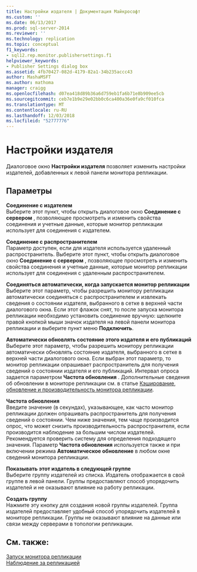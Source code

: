 ```yaml
---
title: Настройки издателя | Документация Майкрософт
ms.custom: ''
ms.date: 06/13/2017
ms.prod: sql-server-2014
ms.reviewer: ''
ms.technology: replication
ms.topic: conceptual
f1_keywords:
- sql12.rep.monitor.publishersettings.f1
helpviewer_keywords:
- Publisher Settings dialog box
ms.assetid: 4fb70427-082d-4179-82a1-34b235accc43
author: MashaMSFT
ms.author: mathoma
manager: craigg
ms.openlocfilehash: d07ea418d89b36a6d759eb1fa6b71e8b909ee5cb
ms.sourcegitcommit: ceb7e1b9e29e02bb0c6ca400a36e0fa9cf010fca
ms.translationtype: MT
ms.contentlocale: ru-RU
ms.lasthandoff: 12/03/2018
ms.locfileid: "52777776"
---
```

# <a name="publisher-settings"></a>Настройки издателя
  Диалоговое окно **Настройки издателя** позволяет изменить настройки издателей, добавленных к левой панели монитора репликации.  
  
## <a name="options"></a>Параметры  
 **Соединение с издателем**  
 Выберите этот пункт, чтобы открыть диалоговое окно **Соединение с сервером** , позволяющее просмотреть и изменить свойства соединения и учетные данные, которые монитор репликации использует для соединения с издателем.  
  
 **Соединение с распространителем**  
 Параметр доступен, если для издателя используется удаленный распространитель. Выберите этот пункт, чтобы открыть диалоговое окно **Соединение с сервером** , позволяющее просмотреть и изменить свойства соединения и учетные данные, которые монитор репликации использует для соединения с удаленным распространителем.  
  
 **Соединяться автоматически, когда запускается монитор репликации**  
 Выберите этот параметр, чтобы разрешить монитору репликации автоматически соединяться с распространителем и извлекать сведения о состоянии издателя, выбранного в сетке в верхней части диалогового окна. Если этот флажок снят, то после запуска монитора репликации необходимо установить соединение вручную: щелкните правой кнопкой мыши значок издателя на левой панели монитора репликации и выберите пункт меню **Подключить**.  
  
 **Автоматически обновлять состояние этого издателя и его публикаций**  
 Выберите этот параметр, чтобы разрешить монитору репликации автоматически обновлять состояние издателя, выбранного в сетке в верхней части диалогового окна. Если выбран этот параметр, то монитор репликации опрашивает распространитель для получения сведений о состоянии издателя и его публикаций. Интервал опроса задается параметром **Частота обновления** . Дополнительные сведения об обновлении в мониторе репликации см. в статье [Кэширование, обновление и производительность монитора репликации](monitor/caching-refresh-and-replication-monitor-performance.md).  
  
 **Частота обновления**  
 Введите значение (в секундах), указывающее, как часто монитор репликации должен опрашивать распространитель для получения сведений о состоянии. Чем ниже значения, тем чаще производится опрос, что может снизить производительность распространителя, если производится наблюдение за большим числом издателей. Рекомендуется проверить систему для определения подходящего значения. Параметр **Частота обновления** используется также и при включении режима **Автоматическое обновление** в любом окне сведений монитора репликации.  
  
 **Показывать этот издатель в следующей группе**  
 Выберите группу издателей из списка. Издатель отображается в свой группе в левой панели. Группы предоставляют способ упорядочить издателей и не оказывают влияние на работу репликации.  
  
 **Создать группу**  
 Нажмите эту кнопку для создания новой группы издателей. Группа издателей предоставляет удобный способ упорядочить издателей в мониторе репликации. Группы не оказывают влияние на данные или связи между серверами в топологии репликации.  
  
## <a name="see-also"></a>См. также:  
 [Запуск монитора репликации](monitor/start-the-replication-monitor.md)   
 [Наблюдение за репликацией](monitoring-replication.md)  
  
  
